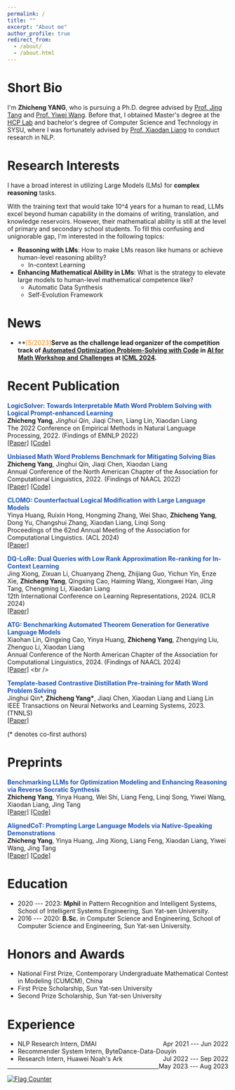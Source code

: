 ```yaml
---
permalink: /
title: ""
excerpt: "About me"
author_profile: true
redirect_from: 
  - /about/
  - /about.html
---
```



Short Bio
===
I'm **Zhicheng YANG**, who is pursuing a Ph.D. degree advised by [Prof. Jing Tang](https://sites.google.com/view/jtang) and [Prof. Yiwei Wang](https://wangywust.github.io/). 
Before that, I obtained Master's degree at the [HCP Lab](http://www.sysu-hcp.net/home/) and bachelor's degree of Computer Science and Technology in SYSU, where I was fortunately advised by [Prof. Xiaodan Liang](https://scholar.google.com/citations?user=voxznZAAAAAJ&hl=zh-CN) to conduct research in NLP.

Research Interests
===
I have a broad interest in utilizing Large Models (LMs) for **complex reasoning** tasks.

With the training text that would take 10^4 years for a human to read, LLMs excel beyond human capability in the domains of writing, translation, and knowledge reservoirs.
However, their mathematical ability is still at the level of primary and secondary school students. 
To fill this confusing and unignorable gap, I'm interested in the following topics:
* **Reasoning with LMs**: How to make LMs reason like humans or achieve human-level reasoning ability?
  * In-context Learning
* **Enhancing Mathematical Ability in LMs**: What is the strategy to elevate large models to human-level mathematical competence like?
  * Automatic Data Synthesis
  * Self-Evolution Framework



News
===
- **<font style = "color:#FF8000">[5/2023]</font>**Serve as the challenge lead organizer of the competition track of [Automated Optimization Problem-Solving with Code](https://www.codabench.org/competitions/2438/) in [AI for Math Workshop and Challenges](https://sites.google.com/view/ai4mathworkshopicml2024) at [ICML 2024](https://icml.cc/Conferences/2024).**

Recent Publication 
===
<strong><font style = "color:#1f57b8">LogicSolver: Towards Interpretable Math Word Problem Solving with Logical Prompt-enhanced Learning</font></strong><br />
<strong>Zhicheng Yang<sup>*</sup></strong>, Jinghui Qin<sup>*</sup>, Jiaqi Chen, Liang Lin, Xiaodan Liang<br />
The 2022 Conference on Empirical Methods in Natural Language Processing, 2022. (Findings of EMNLP 2022) <br />
[[Paper]](https://anthology.aclweb.org/2022.findings-emnlp.1/) [[Code]](https://github.com/yangzhch6/InterMWP)<br />

<strong><font style = "color:#1f57b8">Unbiased Math Word Problems Benchmark for Mitigating Solving Bias</font></strong><br />
<strong>Zhicheng Yang</strong>, Jinghui Qin, Jiaqi Chen, Xiaodan Liang<br />
Annual Conference of the North American Chapter of the Association for Computational Linguistics, 2022. (Findings of NAACL 2022)<br />
[[Paper]](https://aclanthology.org/2022.findings-naacl.104/) [[Code]](https://github.com/yangzhch6/UnbiasedMWP) <br />

<strong><font style = "color:#1f57b8">CLOMO: Counterfactual Logical Modification with Large Language Models</font></strong><br />
Yinya Huang, Ruixin Hong, Hongming Zhang, Wei Shao, <strong>Zhicheng Yang</strong>, Dong Yu, Changshui Zhang, Xiaodan Liang, Linqi Song <br />
Proceedings of the 62nd Annual Meeting of the Association for Computational Linguistics. (ACL 2024) <br />
[[Paper]](https://arxiv.org/abs/2311.17438) <br />

<strong><font style = "color:#1f57b8">DQ-LoRe: Dual Queries with Low Rank Approximation Re-ranking for In-Context Learning</font></strong><br />
Jing Xiong, Zixuan Li, Chuanyang Zheng, Zhijiang Guo, Yichun Yin, Enze Xie, <strong>Zhicheng Yang</strong>, Qingxing Cao, Haiming Wang, Xiongwei Han, Jing Tang, Chengming Li, Xiaodan Liang <br />
12th International Conference on Learning Representations, 2024. (ICLR 2024)<br />
[[Paper]](https://arxiv.org/abs/2310.02954) <br />

<strong><font style = "color:#1f57b8">ATG: Benchmarking Automated Theorem Generation for Generative Language Models</font></strong><br />
Xiaohan Lin, Qingxing Cao, Yinya Huang, **Zhicheng Yang**, Zhengying Liu, Zhenguo Li, Xiaodan Liang <br />
Annual Conference of the North American Chapter of the Association for Computational Linguistics, 2024. (Findings of NAACL 2024)<br />
[[Paper]](https://openreview.net/forum?id=H0RzzhAxTv&referrer=%5BAuthor%20Console%5D(%2Fgroup%3Fid%3Daclweb.org%2FNAACL%2F2024%2FConference%2FAuthors%23your-submissions)) <br />

<strong><font style = "color:#1f57b8">Template-based Contrastive Distillation Pre-training for Math Word Problem Solving</font></strong><br />
Jinghui Qin*, <strong>Zhicheng Yang*</strong>, Jiaqi Chen, Xiaodan Liang and Liang Lin<br />
IEEE Transactions on Neural Networks and Learning Systems, 2023. (TNNLS) <br />
[[Paper]](https://ieeexplore.ieee.org/document/10113691) <br />

(* denotes co-first authors) <br />


Preprints
===
<strong><font style = "color:#1f57b8">Benchmarking LLMs for Optimization Modeling and Enhancing Reasoning via Reverse Socratic Synthesis</font></strong><br />
<strong>Zhicheng Yang</strong>, Yinya Huang, Wei Shi, Liang Feng, Linqi Song, Yiwei Wang, Xiaodan Liang, Jing Tang <br />
[[Paper]](https://arxiv.org/abs/2407.09887) [[Code]](https://github.com/yangzhch6/ReSocratic) <br /> 

<strong><font style = "color:#1f57b8">AlignedCoT: Prompting Large Language Models via Native-Speaking Demonstrations</font></strong><br />
<strong>Zhicheng Yang</strong>, Yinya Huang, Jing Xiong, Liang Feng, Xiaodan Liang, Yiwei Wang, Jing Tang <br />
[[Paper]](https://arxiv.org/abs/2311.13538) [[Code]](https://github.com/yangzhch6/AlignedCoT) <br /> 


Education
===
* 2020 --- 2023: **Mphil** in Pattern Recognition and Intelligent Systems, School of Intelligent Systems Engineering, Sun Yat-sen University. 
* 2016 --- 2020: **B.Sc.** in Computer Science and Engineering, School of Computer Science and Engineering, Sun Yat-sen University.


Honors and Awards
===
* National First Prize, Contemporary Undergraduate Mathematical Contest in Modeling (CUMCM), China
* First Prize Scholarship, Sun Yat-sen University
* Second Prize Scholarship, Sun Yat-sen University

Experience
===
* <div>NLP Research Intern, DMAI<span style="float:right"> Apr 2021 --- Jun 2022</span></div> 
* <div>Recommender System Intern, ByteDance-Data-Douyin<span style="float:right"> Jul 2022 --- Sep 2022</span></div> 
* <div>Research Intern, Huawei Noah's Ark<span style="float:right"> May 2023 --- Aug 2023</span></div> 

---
<script>
document.write("Last modifid at: "+document.lastModified+"" )
</script>

<a href="https://info.flagcounter.com/kdvh"><img src="https://s11.flagcounter.com/map/kdvh/size_s/txt_000000/border_CCCCCC/pageviews_1/viewers_0/flags_0/" alt="Flag Counter" border="0"></a>
